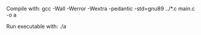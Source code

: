 Compile with: gcc -Wall -Werror -Wextra -pedantic -std=gnu89 ../*.c main.c -o a

Run executable with: ./a

